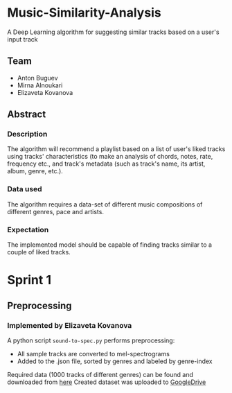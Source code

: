 # Music-Similarity-Analysis
A Deep Learning algorithm for suggesting similar tracks based on a user's input track

## Team
* Anton Buguev
* Mirna Alnoukari
* Elizaveta Kovanova

## Abstract
### Description
The algorithm will recommend a playlist based on a list of user's liked tracks using tracks' characteristics (to make an analysis of chords, notes, rate, frequency etc., and track's metadata (such as track's name, its artist, album, genre, etc.).
### Data used
The algorithm requires a data-set of different music compositions of different genres, pace and artists.
### Expectation
The implemented model should be capable of finding tracks similar to a couple of liked tracks.

# Sprint 1
## Preprocessing
### Implemented by Elizaveta Kovanova
A python script ```sound-to-spec.py``` performs preprocessing:
 * All sample tracks are converted to mel-spectrograms
 * Added to the .json file, sorted by genres and labeled by genre-index

Required data (1000 tracks of different genres) can be found and downloaded from [here](https://drive.google.com/drive/folders/15l6HypCKKLkd7Kl9SQzOHt90uZ0J01Y9?usp=sharing)
Created dataset was uploaded to [GoogleDrive](https://drive.google.com/drive/folders/1JFRL-0wX8s20UJdJ98LvnZHj1ftAQd-l)
